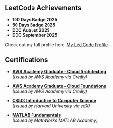 ## LeetCode Achievements  

- **100 Days Badge 2025**
- **50 Days Badge 2025**
- **DCC August 2025**
- **DCC September 2025**

Check out my full profile here: [My LeetCode Profile](https://leetcode.com/u/CKpn7XWKGi/)

## Certifications

- [**AWS Academy Graduate – Cloud Architecting**](https://www.credly.com/badges/3c8d9bde-26ee-4477-90c6-c69523018136/public_url)  
  *(Issued by AWS Academy via Credly)*

- [**AWS Academy Graduate – Cloud Foundations**](https://www.credly.com/badges/f0d2f2a3-860b-48c6-a7a7-a4b0fd213cfd/public_url)  
  *(Issued by AWS Academy via Credly)*

- [**CS50: Introduction to Computer Science**](https://certificates.cs50.io/92eba02a-710b-4f68-8780-0e8b74d5193a.pdf?size=letter)  
   *(Issued by Harvard University via edX)*
- [**MATLAB Fundamentals**](https://matlabacademy.mathworks.com/progress/share/certificate.html?id=2c65b8cb-ad3f-4562-8620-7b1769f91e2b&)  
  *(Issued by MathWorks MATLAB Academy)*
